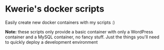 Kwerie's docker scripts
=======================

Easily create new docker containers with my scripts :)

**Note:** these scripts only provide a basic container with only a WordPress container and a MySQL container, no fancy stuff. Just the things you'll need to quickly deploy a development environment
